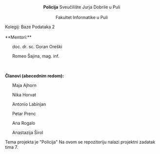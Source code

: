<p align="center">
<b>Policija</b>
Sveučilište Jurja Dobrile u Puli <br></br>
Fakultet Informatike u Puli
</p>
Kolegij: Baze Podataka 2 <br></br>
**Mentori:** 
 <ul>doc. dr. sc. Goran Oreški</ul>
 <ul>Romeo Šajina, mag. inf.</ul>

<br></br>
**Članovi (abecednim redom):** 
<ol>Maja Ajhorn</ol>
<ol>Nika Horvat</ol>
<ol>Antonio Labinjan</ol>
<ol>Petar Prenc</ol>
<ol>Ana Rogalo</ol>
<ol>Anastazija Širol</ol>

Tema projekta je "Policija"
Na ovom se repozitoriju nalazi projektni zadatak tima 7.

